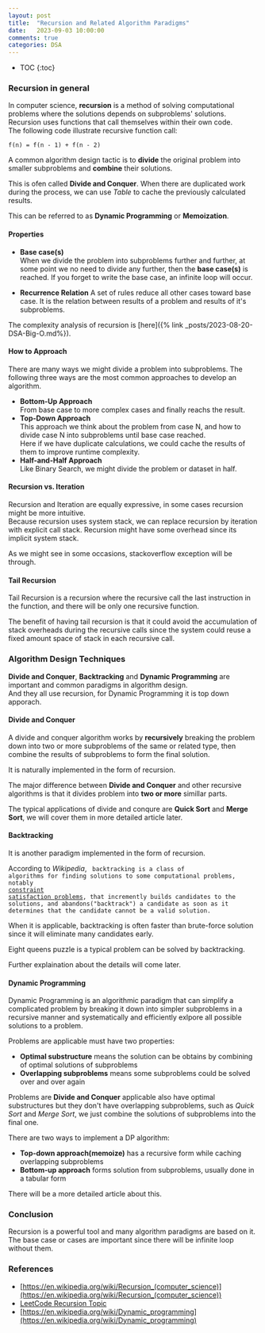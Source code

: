 ```yaml
---
layout: post
title:  "Recursion and Related Algorithm Paradigms"
date:   2023-09-03 10:00:00
comments: true
categories: DSA
---
```



* TOC
{:toc}

### Recursion in general
In computer science, **recursion** is a method of solving computational problems where the solutions depends on subproblems' solutions. Recursion uses functions that call themselves within their own code.  
The following code illustrate recursive function call:  

```
f(n) = f(n - 1) + f(n - 2)
```

A common algorithm design tactic is to **divide** the original problem into smaller subproblems and **combine** their solutions.  

This is ofen called **Divide and Conquer**. When there are duplicated work during the process, we can use *Table* to cache the previously calculated results.  

This can be referred to as **Dynamic Programming** or **Memoization**.


#### Properties
*   **Base case(s)**  
When we divide the problem into subproblems further and further, at some point we no need to divide any further, then the **base case(s)** is reached. If you forget to write the base case, an infinite loop will occur.

*   **Recurrence Relation** 
A set of rules reduce all other cases toward base case. It is the relation between results of a problem and results of it's subproblems. 

The complexity analysis of recursion is [here]({% link _posts/2023-08-20-DSA-Big-O.md%}).

#### How to Approach  
There are many ways we might divide a problem into subproblems.  The following three ways are the most common approaches to develop an algorithm.

*   **Bottom-Up Approach**   
From base case to more complex cases and finally reachs the result.
*   **Top-Down Approach**   
This approach we think about the problem from case N, and how to divide case N into subproblems until base case reached.  
Here if we have duplicate calculations, we could cache the results of them to improve runtime complexity.
*   **Half-and-Half Approach**  
Like Binary Search, we might divide the problem or dataset in half.  

#### Recursion vs. Iteration
Recursion and Iteration are equally expressive, in some cases recursion might be more intuitive.  
Because recursion uses system stack, we can replace recursion by iteration with explicit call stack. 
Recursion might have some overhead since its implicit system stack.

As we might see in some occasions, stackoverflow exception will be through.


#### Tail Recursion
Tail Recursion is a recursion where the recursive call the last instruction in the function, and there will be only one recursive function.

The benefit of having tail recursion is that it could avoid the accumulation of stack overheads during the recursive calls since the system could reuse a fixed amount space of stack in each recursive call.  


### Algorithm Design Techniques

**Divide and Conquer**, **Backtracking** and **Dynamic Programming** are important and common paradigms in algorithm design.  
And they all use recursion, for Dynamic Programming it is top down apporach.

#### Divide and Conquer
A divide and conquer algorithm works by **recursively** breaking the problem down into two or more subproblems of the same or related type, then combine the results of subproblems to form the final solution.  

It is naturally implemented in the form of recursion.

The major difference between **Divide and Conquer** and other recursive algorithms is that it divides problem into **two or more** simillar parts.

The typical applications of divide and conqure are **Quick Sort** and **Merge Sort**, we will cover them in more detailed article later.

#### Backtracking  
It is another paradigm implemented in the form of recursion.  

According to *Wikipedia*, <code> backtracking is a class of algorithms for finding solutions to some computational problems, notably [constraint satisfaction problems](https://en.wikipedia.org/wiki/Constraint_satisfaction_problem), that incremently builds candidates to the solutions, and abandons("backtrack") a candidate as soon as it determines that the candidate cannot be a valid solution.</code>  

When it is applicable, backtracking is often faster than brute-force solution since it will eliminate many candidates early.

Eight queens puzzle is a typical problem can be solved by backtracking.

Further explaination about the details will come later.

#### Dynamic Programming
Dynamic Programming is an algorithmic paradigm that can simplify a complicated problem by breaking it down into simpler subproblems in a recursive manner and systematically and efficiently exlpore all possible solutions to a problem.

Problems are applicable must have two properties:
*   **Optimal substructure** means the solution can be obtains by combining of optimal solutions of subproblems
*   **Overlapping subproblems** means some subproblems could be solved over and over again

Problems are **Divide and Conquer** applicable also have optimal substructures but they don't have overlapping subproblems, such as *Quick Sort* and *Merge Sort*, we just combine the solutions of subproblems into the final one.

There are two ways to implement a DP algorithm:
*   **Top-down approach(memoize)** has a recursive form while caching overlapping subproblems
*   **Bottom-up approach** forms solution from subproblems, usually done in a tabular form

There will be a more detailed article about this.


### Conclusion
Recursion is a powerful tool and many algorithm paradigms are based on it.  
The base case or cases are important since there will be infinite loop without them.

### References
*   [https://en.wikipedia.org/wiki/Recursion_(computer_science)](https://en.wikipedia.org/wiki/Recursion_(computer_science))
*   [LeetCode Recursion Topic](https://leetcode.com/explore/learn/card/recursion-ii/470/divide-and-conquer)
*   [https://en.wikipedia.org/wiki/Dynamic_programming](https://en.wikipedia.org/wiki/Dynamic_programming)
